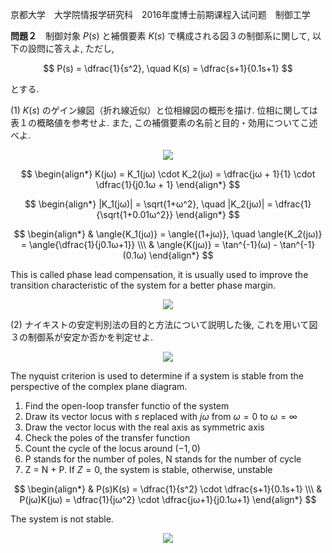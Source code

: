 京都大学　大学院情报学研究科　2016年度博士前期课程入试问题　制御工学

**問題２**　制御対象 $P(s)$ と補償要素 $K(s)$ で構成される図３の制御系に関して, 以下の設問に答えよ, ただし,

$$
    P(s) = \dfrac{1}{s^2}, \quad K(s) = \dfrac{s+1}{0.1s+1}
$$

とする.

(1) $K(s)$ のゲイン線図（折れ線近似）と位相線図の概形を描け. 位相に関しては表１の概略値を参考せよ. また, この補償要素の名前と目的・効用についてこ述べよ.

<p  align="center">
    <img src="https://gcdnb.pbrd.co/images/eJgj09XMDZWw.png?o=1"/>
</p>

$$
    \begin{align*}
        K(jω) = K_1(jω) \cdot K_2(jω) = \dfrac{jω + 1}{1} \cdot \dfrac{1}{j0.1ω + 1}
    \end{align*}
$$

$$
    \begin{align*}
        |K_1(jω)| = \sqrt{1+ω^2}, \quad |K_2(jω)| = \dfrac{1}{\sqrt{1+0.01ω^2}}
    \end{align*}
$$

$$
    \begin{align*}
        & \angle{K_1(jω)} = \angle{(1+jω)}, \quad \angle{K_2(jω)} = \angle{\dfrac{1}{j0.1ω+1}} \\\
        & \angle{K(jω)} = \tan^{-1}(ω) - \tan^{-1}(0.1ω)
    \end{align*}
$$

This is called phase lead compensation, it is usually used to improve the transition characteristic of the system for a better phase margin.

<p  align="center">
    <img src="https://gcdnb.pbrd.co/images/VRzTQUhdrIS9.png?o=1"/>
</p>

(2) ナイキストの安定判別法の目的と方法について説明した後, これを用いて図３の制御系が安定か否かを判定せよ.

<p  align="center">
    <img src="https://gcdnb.pbrd.co/images/u3umF20KMHkk.png?o=1"/>
</p>

The nyquist criterion is used to determine if a system is stable from the perspective of the complex plane diagram.

1. Find the open-loop transfer functio of the system
2. Draw its vector locus with $s$ replaced with $jω$ from $ω = 0$ to $ω = ∞$ 
3. Draw the vector locus with the real axis as symmetric axis
4. Check the poles of the transfer function
5. Count the cycle of the locus around $(-1, 0)$
6. P stands for the number of poles, N stands for the number of cycle
7. Z = N + P. If $Z = 0$, the system is stable, otherwise, unstable

$$
    \begin{align*}
        & P(s)K(s) = \dfrac{1}{s^2} \cdot \dfrac{s+1}{0.1s+1} \\\
        & P(jω)K(jω) = \dfrac{1}{jω^2} \cdot \dfrac{jω+1}{j0.1ω+1}
    \end{align*}
$$

The system is not stable.

<p  align="center">
    <img src="https://gcdnb.pbrd.co/images/C7eu4jgzbVbc.png?o=1"/>
</p>
